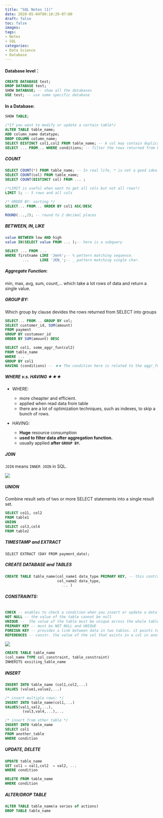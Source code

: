 ```yaml
---
title: "SQL Notes (1)"
date: 2020-05-04T00:10:29-07:00
draft: false
toc: false
images:
tags:
- Notes
- SQL
categories:	
- Data Science
- Database
---
```




#### Database level：

```SQL
CREATE DATABASE test;
DROP DATABASE test;
SHOW DATABASE; -- show all the databases
USE test; -- use some specific database
```

#### In a Database:

```SQL
SHOW TABLE;

/*If you want to modify or update a certain table*/
ALTER TABLE table_name;
ADD column_name datatype;
DROP COLUMN column_name;
SELECT DISTINCT col1,col2 FROM table_name; -- A col may contain duplicate values
SELECT ... FROM... WHERE conditions; -- filter the rows returned from FROM
```

##### COUNT

```SQL
SELECT COUNT(*) FROM table_name; -- In real life, * is not a good idea.
SELECT COUNT(col) FROM table_name;
SELECT COUNT(DISTINCT col) FROM ... ;
```

```SQL
/*LIMIT is useful when want to get all cols but not all rows*/
LIMIT 5; -- 5 rows and all cols

/* ORDER BY: sorting */
SELECT... FROM... ORDER BY col1 ASC/DESC 

ROUND(...,2); -- round to 2 decimal places
```

##### BETWEEN, IN, LIKE

```SQL
value BETWEEN low AND high
value IN(SELECT value FROM ... );-- here is a subquery

SELECT ... FROM ... 
WHERE firstname LIKE 'Jen%';-- % pettern matching sequence.
		...		LIKE 'JEN_';-- _ pattern matching single char.
```

##### Aggregate Function:

min, max, avg, sum, count,... which take a lot rows of data and return a single value.

##### GROUP BY:

Which group by clause devides the rows returned from SELECT into groups

``` SQL
SELECT... FROM... GROUP BY col;
SELECT customer_id, SUM(amount)
FROM payment
GROUP BY costumoer_id
ORDER BY SUM(amount) DESC

SELECT col1, some_aggr_fun(col2)
FROM table_name
WHERE ...
GROUP BY col1
HAVING (conditions) -- ★★ The condition here is related to the aggr_fun to the first line. ★★
```

##### WHERE v.s. HAVING ★★★

- WHERE: 
  - more cheapter and efficient. 
  - applied when read data from table 
  - there are a lot of optimization techniques, such as indexes, to skip a bunch of rows.

- HAVING:
  - **Huge** resource consumption 
  - **used to filter data after aggregation function.**
  - usually applied **after `GROUP BY`.**

##### JOIN

`JOIN` means `INNER JOIN` in SQL.

![](https://i.stack.imgur.com/VQ5XP.png)

##### UNION

Combine result sets of two or more SELECT statements into a single result set.

```SQL
SELECT co11, col2
FROM table1
UNION
SELECT col3,col4
FROM table2
```

##### TIMESTAMP and EXTRACT

`SELECT EXTRACT (DAY FROM payment_date);`

##### CREATE DATABASE and TABLES

```SQL
CREATE TABLE table_name(col_name1 data_type PRIMARY KEY, -- this contraint is combination of NOT NULL and UNIQUE
                        col_name2 data_type,
                          ... )
```

##### CONSTRAINTS:

```SQL

CHECK -- enables to check a condition when you insert or update a data
NOT NULL -- the value of the table cannot be null
UNIQUE --  the value of the table must be unique across the whole table
PRIMARY KEY -- must be NOT NULL and UNIQUE
FOREIGN KEY -- provides a link between data in two tables. it points to a PRIMARY KEY in another table.
REFERENCES -- constr. the value of the col that exists in a col in another table.
```



![](https://i.ytimg.com/vi/Osv7AhGq_Vc/maxresdefault.jpg)

```SQL
CREATE TABLE table_name 
(col_name TYPE col_constraint, table_constraint)
INHERITS exsiting_table_name
```



##### INSERT

```SQL
INSERT INTO table_name (col1,col2,...)
VALUES (value1,value2,...)

/* insert multiple rows: */
INSERT INTO table_name(col1,...)
VALUES(val1,val2,...),
		(val3,val4,...),...

/* insert from other table */
INSERT INTO table_name
SELECT col1
FROM another_table
WHERE condition
```



##### UPDATE, DELETE

```SQL
UPDATE table_name
SET col1 = val1,col2  = val2, ...
WHERE condition

DELETE FROM table_name
WHERE condition
```

##### ALTER/DROP TABLE

```SQL
ALTER TABLE table_name(a series of actions)
DROP TABLE table_name
```



